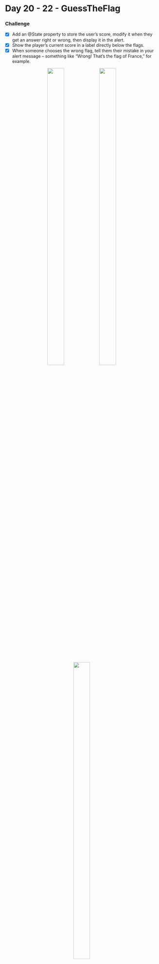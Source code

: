 # Day 20 - 22 - GuessTheFlag

### Challenge
- [x] Add an @State property to store the user’s score, modify it when they get an answer right or wrong, then display it in the alert.
- [x] Show the player’s current score in a label directly below the flags.
- [x] When someone chooses the wrong flag, tell them their mistake in your alert message – something like “Wrong! That’s the flag of France,” for example.

<p align="center">
  <img src="https://github.com/shankarmadeshvaran/100DaysOfSwiftUI/blob/master/GuessTheFlag/Screenshots/correctalert.png" width="33%" height="50%"/>
  <img src="https://github.com/shankarmadeshvaran/100DaysOfSwiftUI/blob/master/GuessTheFlag/Screenshots/guesstheflag.png" width="33%" height="50%"/>
  <img src="https://github.com/shankarmadeshvaran/100DaysOfSwiftUI/blob/master/GuessTheFlag/Screenshots/wrongalert.png" width="33%" height="50%"/>
</p>


## More Updates
Follow me on [LinkedIn](https://linkedin.com/in/shankar-mathesh) or [Twitter](https://twitter.com/Shankar__am) to get the latest update about features, code and more. 

You can also follow [#100DaysOfSwiftUI](https://twitter.com/hashtag/100DaysOfSwiftUI) on twitter for latest updates!

